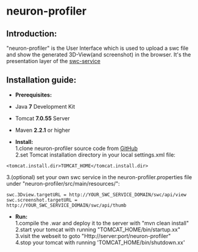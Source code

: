 neuron-profiler
===============

Introduction: 
--------------------------------
"neuron-profiler" is the User Interface which is used to upload a swc file and show the generated 3D-View(and screenshot) in the browser.
It's the presentation layer of the [swc-service][1]


Installation guide:
--------------------------------
- **Prerequisites:**<br />
 - Java **7** Development Kit<br />
 - Tomcat **7.0.55** Server<br />
 - Maven **2.2.1** or higher<br />

- **Install:**<br />
1.clone neuron-profiler source code from [GitHub][2] <br />
2.set Tomcat installation directory in your local settings.xml file:<br />
```
<tomcat.install.dir>TOMCAT_HOME</tomcat.install.dir>
```
3.(optional) set your own swc service in the neuron-profiler.properties file under "neuron-profiler/src/main/resources/":<br />
```
swc.3Dview.targetURL = http://YOUR_SWC_SERVICE_DOMAIN/swc/api/view
swc.screenshot.targetURL = http://YOUR_SWC_SERVICE_DOMAIN/swc/api/thumb
```

- **Run:**<br />
1.compile the .war and deploy it to the server with "mvn clean install"<br />
2.start your tomcat with running "TOMCAT_HOME/bin/startup.xx"<br />
3.visit the webseit to goto "Http://server:port/neuron-profiler"<br />
4.stop your tomcat with running 'TOMCAT_HOME/bin/shutdown.xx'<br />
 
[1]: https://github.com/MPDL/swc-service
[2]: https://github.com/MPDL/neuron-profiler
